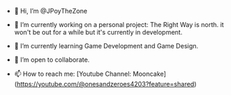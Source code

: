 - 👋 Hi, I’m @JPoyTheZone
- 👀 I’m currently working on a personal project: The Right Way is north. it won't be out for a while but it's currently in development.
  
- 🌱 I’m currently learning Game Development and Game Design.
- 🤝 I’m open to collaborate.
  
- 📫 How to reach me: [Youtube Channel: Mooncake] (https://youtube.com/@onesandzeroes4203?feature=shared)
  


<!---
JPoyTheZone/JPoyTheZone is a ✨ special ✨ repository because its `README.md` (this file) appears on your GitHub profile.
You can click the Preview link to take a look at your changes.
--->
